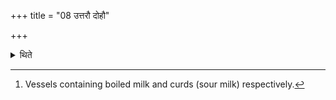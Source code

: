 +++
title = "08 उत्तरौ दोहौ"

+++

<details><summary>थिते</summary>

8. (He places) the two milks[^1] to the north (of the ladles).  

[^1]: Vessels containing boiled milk and curds (sour milk) respectively.
</details>
